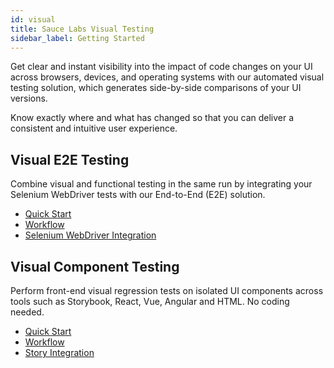 ```yaml
---
id: visual
title: Sauce Labs Visual Testing
sidebar_label: Getting Started
---
```


Get clear and instant visibility into the impact of code changes on your UI across browsers, devices, and operating systems with our automated visual testing solution, which generates side-by-side comparisons of your UI versions.

Know exactly where and what has changed so that you can deliver a consistent and intuitive user experience.

<div className="box-wrapper" markdown="1">
<div className="box box1 card">
  <div className="container">
  <h2>Visual E2E Testing</h2>
  <p>Combine visual and functional testing in the same run by integrating your Selenium WebDriver tests with our End-to-End (E2E) solution.</p>
  <ul>
      <li><a href="/visual/e2e-testing/setup">Quick Start</a></li>
      <li><a href="/visual/e2e-testing/dashboard-workflow">Workflow</a></li>
      <li><a href="/visual/e2e-testing/integrations/selenium-webdriver">Selenium WebDriver Integration</a></li>
  </ul>
  </div>
</div>
<div className="box box2 card">
  <div className="container">
  <h2>Visual Component Testing</h2>
  <p>Perform front-end visual regression tests on isolated UI components across tools such as Storybook, React, Vue, Angular and HTML. No coding needed.
  </p>
  <ul>
      <li><a href="/visual/component-testing/setup">Quick Start</a></li>
      <li><a href="/visual/component-testing/dashboard-workflow">Workflow</a></li>
      <li><a href="/visual/component-testing/testing-interactions">Story Integration</a></li>
  </ul>
  </div>
</div>
</div>
